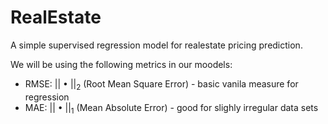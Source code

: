 # RealEstate

A simple supervised regression model for realestate pricing prediction.

We will be using the following metrics in our moodels:
* RMSE: || • ||<sub>2</sub> (Root Mean Square Error) - basic vanila measure for regression
* MAE: || • ||<sub>1</sub> (Mean Absolute Error) - good for slighly irregular data sets


